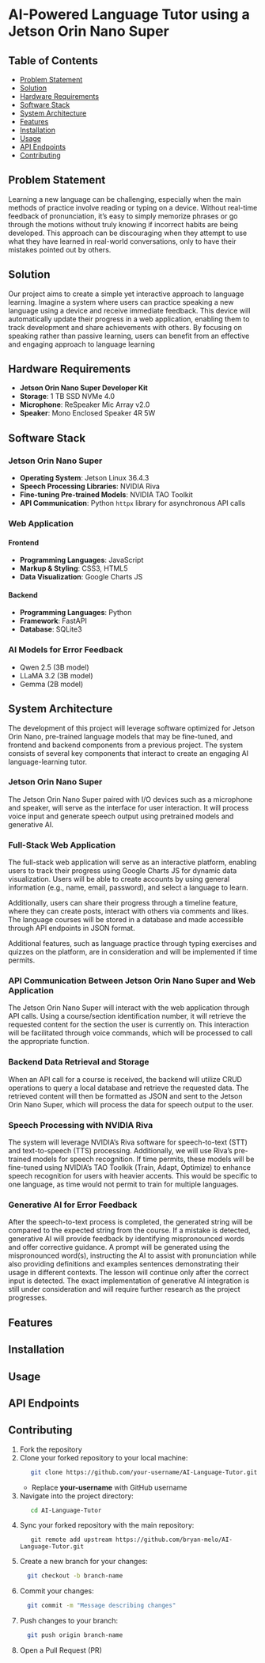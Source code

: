 # AI-Powered Language Tutor using a Jetson Orin Nano Super

## Table of Contents 
- [Problem Statement](#problem-statement)
- [Solution](#solution)
- [Hardware Requirements](#hardware-requirements)
- [Software Stack](#software-stack)
- [System Architecture](#system-architecture)
- [Features](#features)
- [Installation](#installation)
- [Usage](#usage)
- [API Endpoints](#api-endpoints)
- [Contributing](#contributing)

## Problem Statement

Learning a new language can be challenging, especially when the main methods of practice involve reading or typing on a device. Without real-time feedback of pronunciation, it’s easy to simply memorize phrases or go through the motions without truly knowing if incorrect habits are being developed. This approach can be discouraging when they attempt to use what they have learned in real-world conversations, only to have their mistakes pointed out by others.

## Solution

Our project aims to create a simple yet interactive approach to language learning. Imagine a system where users can practice speaking a new language using a device and receive immediate feedback. This device will automatically update their progress in a web application, enabling them to track development and share achievements with others. By focusing on speaking rather than passive learning, users can benefit from an effective and engaging approach to language learning

## Hardware Requirements

- **Jetson Orin Nano Super Developer Kit**
- **Storage**: 1 TB SSD NVMe 4.0
- **Microphone**: ReSpeaker Mic Array v2.0
- **Speaker**: Mono Enclosed Speaker 4R 5W

## Software Stack

### Jetson Orin Nano Super
- **Operating System**: Jetson Linux 36.4.3
- **Speech Processing Libraries**: NVIDIA Riva
- **Fine-tuning Pre-trained Models**: NVIDIA TAO Toolkit
- **API Communication**: Python `httpx` library for asynchronous API calls

### Web Application

#### Frontend
- **Programming Languages**: JavaScript
- **Markup & Styling**: CSS3, HTML5
- **Data Visualization**: Google Charts JS

#### Backend
- **Programming Languages**: Python
- **Framework**: FastAPI
- **Database**: SQLite3

### AI Models for Error Feedback
- Qwen 2.5 (3B model)
- LLaMA 3.2 (3B model)
- Gemma (2B model)

## System Architecture

The development of this project will leverage software optimized for Jetson Orin Nano, pre-trained language models that may be fine-tuned, and frontend and backend components from a previous project. The system consists of several key components that interact to create an engaging AI language-learning tutor.

### Jetson Orin Nano Super

The Jetson Orin Nano Super paired with I/O devices such as a microphone and speaker, will serve as the interface for user interaction. It will process voice input and generate speech output using pretrained models and generative AI.

### Full-Stack Web Application

The full-stack web application will serve as an interactive platform, enabling users to track their progress using Google Charts JS for dynamic data visualization. Users will be able to create accounts by using general information (e.g., name, email, password), and select a language to learn.

Additionally, users can share their progress through a timeline feature, where they can create posts, interact with others via comments and likes. The language courses will be stored in a database and made accessible through API endpoints in JSON format.

Additional features, such as language practice through typing exercises and quizzes on the platform, are in consideration and will be implemented if time permits.

### API Communication Between Jetson Orin Nano Super and Web Application

The Jetson Orin Nano Super will interact with the web application through API calls. Using a course/section identification number, it will retrieve the requested content for the section the user is currently on. This interaction will be facilitated through voice commands, which will be processed to call the appropriate function.

### Backend Data Retrieval and Storage

When an API call for a course is received, the backend will utilize CRUD operations to query a local database and retrieve the requested data. The retrieved content will then be formatted as JSON and sent to the Jetson Orin Nano Super, which will process the data for speech output to the user.

### Speech Processing with NVIDIA Riva

The system will leverage NVIDIA’s Riva software for speech-to-text (STT) and text-to-speech (TTS) processing. Additionally, we will use Riva’s pre-trained models for speech recognition. If time permits, these models will be fine-tuned
using NVIDIA’s TAO Toolkik (Train, Adapt, Optimize) to enhance speech recognition for users with heavier accents. This would be specific to one language, as time would not permit to train for multiple languages.

### Generative AI for Error Feedback

After the speech-to-text process is completed, the generated string will be compared to the expected string from the course. If a mistake is detected, generative AI will provide feedback by identifying mispronounced words and offer corrective guidance. A prompt will be generated using the mispronounced word(s), instructing the AI to assist with pronunciation while also providing definitions and examples sentences demonstrating their usage in different contexts. The lesson will continue only after the correct input is detected. The exact implementation of generative AI integration is still under consideration and will require further research as the project progresses.

## Features

## Installation

## Usage

## API Endpoints

## Contributing
1. Fork the repository
2. Clone your forked repository to your local machine:
   ```bash
      git clone https://github.com/your-username/AI-Language-Tutor.git
   ```
   - Replace **your-username** with GitHub username
3. Navigate into the project directory:
   ```bash
      cd AI-Language-Tutor
   ```
4. Sync your forked repository with the main repository:
   ```bsh
      git remote add upstream https://github.com/bryan-melo/AI-Language-Tutor.git
   ```
5. Create a new branch for your changes:
   ```bash
     git checkout -b branch-name
   ```
6. Commit your changes:
   ```bash
     git commit -m "Message describing changes"
   ```
7. Push changes to your branch:
   ```bash
     git push origin branch-name 
   ```
8. Open a Pull Request (PR)
